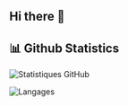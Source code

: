 ## Hi there 👋

## 📊 Github Statistics

![Statistiques GitHub](https://github-readme-stats.vercel.app/api?username=BdClement&show_icons=true&hide_title=true)


![Langages](https://github-readme-stats.vercel.app/api/top-langs/?username=BdClement&layout=compact)


<!--
**BdClement/BdClement** is a ✨ _special_ ✨ repository because its `README.md` (this file) appears on your GitHub profile.

Here are some ideas to get you started:

- 🔭 I’m currently working on ...
- 🌱 I’m currently learning ...
- 👯 I’m looking to collaborate on ...
- 🤔 I’m looking for help with ...
- 💬 Ask me about ...
- 📫 How to reach me: ...
- 😄 Pronouns: ...
- ⚡ Fun fact: ...
-->
